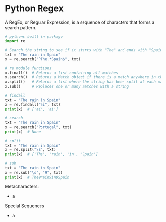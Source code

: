 # Python Regex

A RegEx, or Regular Expression, is a sequence of characters that forms a search pattern.

```python
# pythons built in package
import re

# Search the string to see if it starts with "The" and ends with "Spain":
txt = "The rain in Spain"
x = re.search("^The.*Spain$", txt)

# re module functions 
x.finall()  # Returns a list containing all matches
x.search()  # Returns a Match object if there is a match anywhere in the string
x.split()   # Returns a list where the string has been split at each match
x.sub()     # Replaces one or many matches with a string

# findall
txt = "The rain in Spain"
x = re.findall("ai", txt)
print(x)  # ['ai', 'ai']

# search
txt = "The rain in Spain"
x = re.search("Portugal", txt)
print(x)  # None

# split
txt = "The rain in Spain"
x = re.split("\s", txt)
print(x)  # ['The', 'rain', 'in', 'Spain']

# sub
txt = "The rain in Spain"
x = re.sub("\s", "9", txt)
print(x)  # The9rain9in9Spain
```

Metacharacters:
- a

Special Sequences
- a